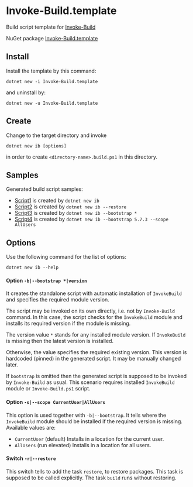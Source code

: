 # Invoke-Build.template

Build script template for [Invoke-Build](https://github.com/nightroman/Invoke-Build)

NuGet package [Invoke-Build.template](https://www.nuget.org/packages/Invoke-Build.template/)

## Install

Install the template by this command:

    dotnet new -i Invoke-Build.template

and uninstall by:

    dotnet new -u Invoke-Build.template

## Create

Change to the target directory and invoke

    dotnet new ib [options]

in order to create `<directory-name>.build.ps1` in this directory.

## Samples

Generated build script samples:

- [Script1](samples/Script1/Script1.build.ps1) is created by `dotnet new ib`
- [Script2](samples/Script2/Script2.build.ps1) is created by `dotnet new ib --restore`
- [Script3](samples/Script3/Script3.build.ps1) is created by `dotnet new ib --bootstrap *`
- [Script4](samples/Script4/Script4.build.ps1) is created by `dotnet new ib --bootstrap 5.7.3 --scope AllUsers`

## Options

Use the following command for the list of options:

```
dotnet new ib --help
```

#### Option `-b|--bootstrap *|version`

It creates the standalone script with automatic installation of `InvokeBuild` and specifies the required module version.

The script may be invoked on its own directly, i.e. not by `Invoke-Build` command.
In this case, the script checks for the `InvokeBuild` module
and installs its required version if the module is missing.

The version value `*` stands for any installed module version.
If `InvokeBuild` is missing then the latest version is installed.

Otherwise, the value specifies the required existing version.
This version is hardcoded (pinned) in the generated script.
It may be manually changed later.

If `bootstrap` is omitted then the generated script is supposed to be invoked by `Invoke-Build` as usual.
This scenario requires installed `InvokeBuild` module or `Invoke-Build.ps1` script.

#### Option `-s|--scope CurrentUser|AllUsers`

This option is used together with `-b|--bootstrap`.
It tells where the `InvokeBuild` module should be installed if the required version is missing.
Available values are:

- `CurrentUser` (default) Installs in a location for the current user.
- `AllUsers` (run elevated) Installs in a location for all users.

#### Switch `-r|--restore`

This switch tells to add the task `restore`, to restore packages.
This task is supposed to be called explicitly.
The task `build` runs without restoring.
